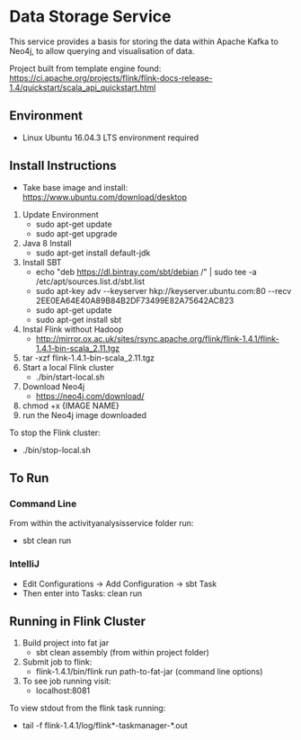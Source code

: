 # Data Storage Service

This service provides a basis for storing the data within Apache Kafka to Neo4j, to allow querying and visualisation of data.

Project built from template engine found: https://ci.apache.org/projects/flink/flink-docs-release-1.4/quickstart/scala_api_quickstart.html 

## Environment 
- Linux Ubuntu 16.04.3 LTS environment required 

## Install Instructions
- Take base image and install: https://www.ubuntu.com/download/desktop

1. Update Environment 
    - sudo apt-get update 
    - sudo apt-get upgrade 
2. Java 8 Install 
    - sudo apt-get install default-jdk
3. Install SBT
    - echo "deb https://dl.bintray.com/sbt/debian /" | sudo tee -a /etc/apt/sources.list.d/sbt.list 
    - sudo apt-key adv --keyserver hkp://keyserver.ubuntu.com:80 --recv 2EE0EA64E40A89B84B2DF73499E82A75642AC823
    - sudo apt-get update
    - sudo apt-get install sbt
4. Instal Flink without Hadoop 
    - http://mirror.ox.ac.uk/sites/rsync.apache.org/flink/flink-1.4.1/flink-1.4.1-bin-scala_2.11.tgz
5. tar -xzf flink-1.4.1-bin-scala_2.11.tgz
6. Start a local Flink cluster
    - ./bin/start-local.sh
7. Download Neo4j
    - https://neo4j.com/download/
8. chmod +x {IMAGE NAME}
8. run the Neo4j image downloaded

To stop the Flink cluster: 
- ./bin/stop-local.sh

## To Run
### Command Line
From within the activityanalysisservice folder run: 
- sbt clean run

### IntelliJ
- Edit Configurations -> Add Configuration -> sbt Task 
- Then enter into Tasks: clean run

## Running in Flink Cluster
1. Build project into fat jar
    - sbt clean assembly (from within project folder)
2. Submit job to flink: 
    - flink-1.4.1/bin/flink run path-to-fat-jar (command line options)
3. To see job running visit: 
    - localhost:8081

To view stdout from the flink task running:
- tail -f flink-1.4.1/log/flink*-taskmanager-*.out


